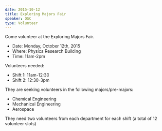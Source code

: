 ```yaml
---
date: 2015-10-12
title: Exploring Majors Fair
speaker: OSC
type: Volunteer
---
```


Come volunteer at the Exploring Majors Fair.

- Date: Monday, October 12th, 2015
- Where: Physics Research Building
- Time: 11am-2pm



Volunteers needed:

- Shift 1: 11am-12:30
- Shift 2: 12:30-3pm



They are seeking volunteers in the following majors/pre-majors:

- Chemical Engineering
- Mechanical Engineering
- Aerospace


They need two volunteers from each department for each shift (a total of 12 volunteer slots)
